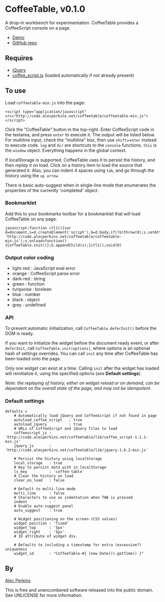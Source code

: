# CoffeeTable, v0.1.0
A drop-in workbench for experimentation. CoffeeTable provides a CoffeeScript console on a page.

* [Demo](http://code.alecperkins.net/coffeetable/)
* [GitHub repo](https://github.com/alecperkins/coffeetable)



## Requires

* [jQuery](http://jquery.com/)
* [coffee_script.js](http://coffeescript.org) (loaded automatically if not already present)



## To use

Load `coffeetable-min.js` into the page:

    <script type="application/javascript" src="http://code.alecperkins.net/coffeetable/coffeetable-min.js"></script>

Click the "CoffeeTable" button in the top-right. Enter CoffeeScript code in the textarea, and press `enter` to execute it. The output will be listed below. For multiline input, check the "multiline" box, then use `shift`+`enter` instead to execute code. `log` and `dir` are shortcuts to the `console` functions. `this` is the `window` object. Everything happens in the global context.

If localStorage is supported, CoffeeTable uses it to persist the history, and then _replay_ it on load. Click on a history item to load the source that generated it. Also, you can indent 4 spaces using `tab`, and go through the history using the `up arrow`.

There is basic auto-suggest when in single-line mode that enumerates the properties of the currently 'completed' object.

### Bookmarklet

Add this to your bookmarks toolbar for a bookmarklet that will load CoffeeTable on any page.

    javascript:function ctl1(){var d=document,s=d.createElement('script'),b=d.body;if(!b)throw(0);s.setAttribute('src', 'http://code.alecperkins.net/coffeetable/coffeetable-min.js');s.onload=function(){CoffeeTable.init()};b.appendChild(s);}ctl1();void(0)


### Output color coding

* light-red : JavaScript eval error
* orange    : CoffeeScript parse error
* dark-red  : string
* green     : function
* turquoise : boolean
* blue      : number
* black     : object
* grey      : undefined


### API

To prevent automatic initialization, call `CoffeeTable.deferInit()` before the
DOM is ready.

If you want to initialize the widget before the document ready event, or after
`deferInit`, call `CoffeeTable.init(options)`, where options is an optional
hash of settings overrides. You can call `init` any time after CoffeeTable has
been loaded onto the page.

Only one widget can exist at a time. Calling `init` after the widget has loaded
will reinitialize it, using the specified options (see __Default settings__).

_Note: the replaying of history, either on widget reload or on demand, can be
dependent on the overall state of the page, and may not be idempotent._


### Default settings

    defaults =
        # Automatically load jQuery and CoffeeScript if not found in page
        autoload_coffee_script   : true
        autoload_jquery          : true
        # URLs of CoffeeScript and jQuery files to load 
        coffeescript_js : 'http://code.alecperkins.net/coffeetable/lib/coffee_script-1.1.1-min.js'
        jquery_js       : 'http://code.alecperkins.net/coffeetable/lib/jquery-1.6.2-min.js'

        # Persist the history using localStorage
        local_storage   : true
        # Key to persist data with in localStorage
        ls_key          : 'coffee-table'
        # Clear the history on load
        clear_on_load   : false

        # Default to multi-line mode
        multi_line      : false
        # Characters to use as indentation when TAB is pressed
        indent          : '    '
        # Enable auto-suggest panel
        auto_suggest    : true

        # Widget positioning on the screen (CSS values)
        widget_position : 'fixed'
        widget_top      : '5px'
        widget_right    : '5px'
        # ID attribute of widget div.

        # Defaults to including a timestamp for extra (excessive?) uniqueness
        widget_id       : "CoffeeTable-#{ (new Date()).getTime() }"



## By

[Alec Perkins](http://alecperkins.net)

This is free and unencumbered software released into the public domain. See UNLICENSE for more information.
